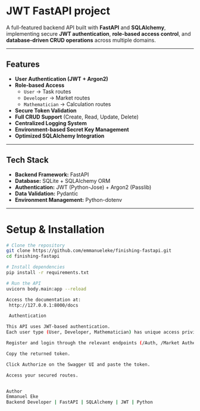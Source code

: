 # JWT FastAPI project

A full-featured backend API built with **FastAPI** and **SQLAlchemy**, implementing secure **JWT authentication**, **role-based access control**, and **database-driven CRUD operations** across multiple domains.

---

##  Features

- **User Authentication (JWT + Argon2)**
- **Role-based Access**
  - `User` → Task routes  
  - `Developer` → Market routes  
  - `Mathematician` → Calculation routes
- **Secure Token Validation**
- **Full CRUD Support** (Create, Read, Update, Delete)
- **Centralized Logging System**
- **Environment-based Secret Key Management**
- **Optimized SQLAlchemy Integration**

---

## Tech Stack

- **Backend Framework:** FastAPI  
- **Database:** SQLite + SQLAlchemy ORM  
- **Authentication:** JWT (Python-Jose) + Argon2 (Passlib)  
- **Data Validation:** Pydantic  
- **Environment Management:** Python-dotenv  

---

# Setup & Installation

```bash
# Clone the repository
git clone https://github.com/emmanueleke/finishing-fastapi.git
cd finishing-fastapi

# Install dependencies
pip install -r requirements.txt

# Run the API
uvicorn body.main:app --reload

Access the documentation at:
 http://127.0.0.1:8000/docs

 Authentication

This API uses JWT-based authentication.
Each user type (User, Developer, Mathematician) has unique access privileges.

Register and login through the relevant endpoints (/Auth, /Market Authentification, /Mathematician Auth).

Copy the returned token.

Click Authorize on the Swagger UI and paste the token.

Access your secured routes.


Author
Emmanuel Eke
Backend Developer | FastAPI | SQLAlchemy | JWT | Python
